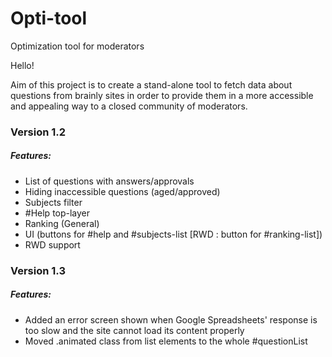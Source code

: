 # Opti-tool
Optimization tool for moderators

Hello! 


Aim of this project is to create a stand-alone tool to fetch data about questions from brainly sites in order to provide them in a more accessible and appealing way to a closed community of moderators. 

### Version 1.2 

##### Features: 
  - List of questions with answers/approvals
  - Hiding inaccessible questions (aged/approved)
  - Subjects filter 
  - #Help top-layer
  - Ranking (General)
  - UI (buttons for #help and #subjects-list [RWD : button for #ranking-list])
  - RWD support


### Version 1.3

##### Features: 
  - Added an error screen shown when Google Spreadsheets' response is too slow and the site cannot load its content properly
  - Moved .animated class from list elements to the whole #questionList
